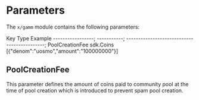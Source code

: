 # Parameters

The `x/gamm` module contains the following parameters:

  Key               Type        Example
  -----------------; -----------; --------------------------------------------;
  PoolCreationFee   sdk.Coins   \[{"denom":"uosmo","amount":"100000000"}\]

## PoolCreationFee

This parameter defines the amount of coins paid to community pool at the
time of pool creation which is introduced to prevent spam pool creation.
